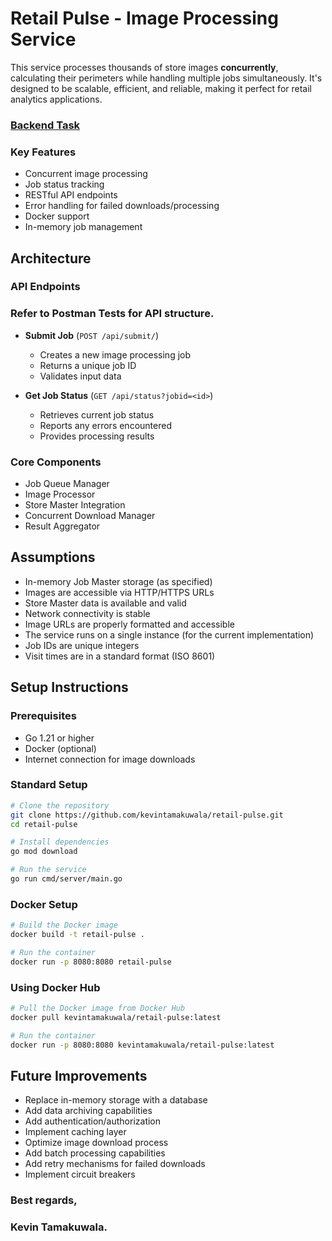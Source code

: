 # Retail Pulse - Image Processing Service

This service processes thousands of store images **concurrently**, calculating their perimeters while handling multiple jobs simultaneously. It's designed to be scalable, efficient, and reliable, making it perfect for retail analytics applications.

### [Backend Task](https://kiranaclub.notion.site/Backend-Intern-Assignment-529d5850691d483db61c3561cfaa7293)

### Key Features

- Concurrent image processing
- Job status tracking
- RESTful API endpoints
- Error handling for failed downloads/processing
- Docker support
- In-memory job management

## Architecture

### API Endpoints
### Refer to Postman Tests for API structure.

- **Submit Job** (`POST /api/submit/`)
  - Creates a new image processing job
  - Returns a unique job ID
  - Validates input data

- **Get Job Status** (`GET /api/status?jobid=<id>`)
  - Retrieves current job status
  - Reports any errors encountered
  - Provides processing results

### Core Components

- Job Queue Manager
- Image Processor
- Store Master Integration
- Concurrent Download Manager
- Result Aggregator

## Assumptions

- In-memory Job Master storage (as specified)
- Images are accessible via HTTP/HTTPS URLs
- Store Master data is available and valid
- Network connectivity is stable
- Image URLs are properly formatted and accessible
- The service runs on a single instance (for the current implementation)
- Job IDs are unique integers
- Visit times are in a standard format (ISO 8601)

## Setup Instructions

### Prerequisites

- Go 1.21 or higher
- Docker (optional)
- Internet connection for image downloads

### Standard Setup

```bash
# Clone the repository
git clone https://github.com/kevintamakuwala/retail-pulse.git
cd retail-pulse

# Install dependencies
go mod download

# Run the service
go run cmd/server/main.go
```

### Docker Setup

```bash
# Build the Docker image
docker build -t retail-pulse .

# Run the container
docker run -p 8080:8080 retail-pulse
```

### Using Docker Hub

```bash
# Pull the Docker image from Docker Hub
docker pull kevintamakuwala/retail-pulse:latest

# Run the container
docker run -p 8080:8080 kevintamakuwala/retail-pulse:latest
```

## Future Improvements

- Replace in-memory storage with a database
- Add data archiving capabilities
- Add authentication/authorization
- Implement caching layer
- Optimize image download process
- Add batch processing capabilities
- Add retry mechanisms for failed downloads
- Implement circuit breakers


### Best regards,
### Kevin Tamakuwala.
